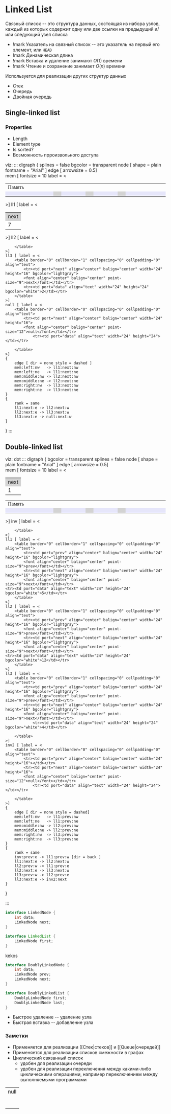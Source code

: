 # Linked List

Связный список -- это структура данных, состоящая из набора узлов, каждый из которых содержит одну или две ссылки на предыдущий и/или следующий узел списка

- !mark[](info) Указатель на связный список -- это указатель на первый его элемент, или `HEAD`
- !mark[](check) Динамическая длина
- !mark[](check) Вставка и удаление занимают $O(1)$ времени
- !mark[](cross) Чтение и сохранение занимает $O(n)$ времени


Используется для реализации других структур данных
- Стек
- Очередь
- Двойная очередь

## Single-linked list

### Properties
- Length
- Element type
- Is sorted?
- Возможность прроизвольного доступа

viz:
:::
digraph {
	splines = false
	bgcolor = transparent
	node [ shape = plain fontname = "Arial" ]
	edge [ arrowsize = 0.5]		
	mem  [ fontsize = 10 label = <
	<table border="0" cellborder="1" cellspacing="0">
		<tr>
			<td border="0" colspan="20" align="left">
				<font face="Fantasque Sans Mono" point-size="12">Память</font>
			</td>
		</tr>
		<tr>
			<td width="16" height="16" bgcolor="lavender"></td>
			<td width="16" height="16" bgcolor="lavender"></td>
			<td width="16" height="16" bgcolor="lavender"></td>
			<td width="16" height="16" bgcolor="lavender"></td>
			<td width="16" height="16" bgcolor="lavender"></td>
			<td width="16" height="16" bgcolor="lavender"></td>
			<td port="left" width="16" bgcolor="lightgray"></td>
			<td width="16" height="16" bgcolor="lavender"></td>
			<td width="16" height="16" bgcolor="lavender"></td>
			<td width="16" height="16" bgcolor="lavender"></td>
			<td port="middle" width="16" bgcolor="lightgray"></td>
			<td width="16" height="16" bgcolor="lavender"></td>
			<td width="16" height="16" bgcolor="lavender"></td>
			<td width="16" height="16" bgcolor="lavender"></td>
			<td port="right" width="16" height="16" bgcolor="lightgray"></td>
			<td width="16" height="16" bgcolor="lavender"></td>
			<td width="16" height="16" bgcolor="lavender"></td>
			<td width="16" height="16" bgcolor="lavender"></td>
			<td width="16" height="16" bgcolor="lavender"></td>
			<td width="16" height="16" bgcolor="lavender"></td>
		</tr>
	</table>>]
	ll1 [ label = <
		<table border="0" cellborder="1" cellspacing="0" cellpadding="0" align="text">
			<tr><td port="next" align="center" balign="center" width="24" height="16" bgcolor="lightgray">
			<font align="center" balign="center" point-size="9">next</font></td></tr>
			<tr><td port="data" align="text" width="24" height="24" bgcolor="white">7</td></tr>
		</table>
	>]
	ll2 [ label = <
		<table border="0" cellborder="1" cellspacing="0" cellpadding="0" align="text">
			<tr><td port="next" align="center" balign="center" width="24" height="16" bgcolor="lightgray">
			<font align="center" balign="center" point-size="9">next</font></td></tr>
				<tr><td port="data" align="text" width="24" height="24" bgcolor="white">1</td></tr>

		</table>
	>]
	ll3 [ label = <
		<table border="0" cellborder="1" cellspacing="0" cellpadding="0" align="text">
			<tr><td port="next" align="center" balign="center" width="24" height="16" bgcolor="lightgray">
			<font align="center" balign="center" point-size="9">next</font></td></tr>
			<tr><td port="data" align="text" width="24" height="24" bgcolor="white">2</td></tr>
		</table>
	>]
	null [ label = <
		<table border="0" cellborder="0" cellspacing="0" cellpadding="0" align="text">
			<tr><td port="next" align="center" balign="center" width="24" height="16">
			<font align="center" balign="center" point-size="12">null</font></td></tr>
				<tr><td port="data" align="text" width="24" height="24"></td></tr>

		</table>
	>]
	{
		edge [ dir = none style = dashed ]
		mem:left:nw   -> ll1:next:nw
		mem:left:ne   -> ll1:next:ne
		mem:middle:nw -> ll2:next:nw
		mem:middle:ne -> ll2:next:ne
		mem:right:nw  -> ll3:next:nw
		mem:right:ne  -> ll3:next:ne
	}
	{
		rank = same 
		ll1:next:e -> ll2:next:w
		ll2:next:e -> ll3:next:w		
		ll3:next:e -> null:next:w
	}
}
:::

## Double-linked list

viz: dot
:::
digraph {
	bgcolor = transparent
	splines = false
	node [ shape = plain fontname = "Arial" ]
	edge [ arrowsize = 0.5]		
	mem  [ fontsize = 10 label = <
	<table border="0" cellborder="1" cellspacing="0">
		<tr>
			<td border="0" colspan="20" align="left">
				<font face="Fantasque Sans Mono" point-size="12">Память</font>
			</td>
		</tr>
		<tr>
			<td width="16" height="16" bgcolor="lavender"></td>
			<td width="16" height="16" bgcolor="lavender"></td>
			<td width="16" height="16" bgcolor="lavender"></td>
			<td width="16" height="16" bgcolor="lavender"></td>
			<td width="16" height="16" bgcolor="lavender"></td>
			<td width="16" height="16" bgcolor="lavender"></td>
			<td port="left" width="16" bgcolor="lightgray"></td>
			<td width="16" height="16" bgcolor="lavender"></td>
			<td width="16" height="16" bgcolor="lavender"></td>
			<td width="16" height="16" bgcolor="lavender"></td>
			<td port="middle" width="16" bgcolor="lightgray"></td>
			<td width="16" height="16" bgcolor="lavender"></td>
			<td width="16" height="16" bgcolor="lavender"></td>
			<td width="16" height="16" bgcolor="lavender"></td>
			<td port="right" width="16" height="16" bgcolor="lightgray"></td>
			<td width="16" height="16" bgcolor="lavender"></td>
			<td width="16" height="16" bgcolor="lavender"></td>
			<td width="16" height="16" bgcolor="lavender"></td>
			<td width="16" height="16" bgcolor="lavender"></td>
			<td width="16" height="16" bgcolor="lavender"></td>
		</tr>
	</table>>]
	inv [ label = <
		<table border="0" cellborder="" cellspacing="0" cellpadding="0" align="text">
			<tr><td port="prev" align="center" balign="center" width="24" height="16" >
			<font align="center" balign="center" point-size="12">null</font></td></tr>
			<tr><td port="next" align="center" balign="center" width="24" height="16" >
			</td></tr>
				<tr><td port="data" align="text" width="24" height="24"></td></tr>

		</table>
	>]
	ll1 [ label = <
		<table border="0" cellborder="1" cellspacing="0" cellpadding="0" align="text">
			<tr><td port="prev" align="center" balign="center" width="24" height="16" bgcolor="lightgray">
			<font align="center" balign="center" point-size="9">prev</font></td></tr>
			<tr><td port="next" align="center" balign="center" width="24" height="16" bgcolor="lightgray">
			<font align="center" balign="center" point-size="9">next</font></td></tr>
	<tr><td port="data" align="text" width="24" height="24" bgcolor="white">5</td></tr>
		</table>
	>]
	ll2 [ label = <
		<table border="0" cellborder="1" cellspacing="0" cellpadding="0" align="text">
			<tr><td port="prev" align="center" balign="center" width="24" height="16" bgcolor="lightgray">
			<font align="center" balign="center" point-size="9">prev</font></td></tr>
			<tr><td port="next" align="center" balign="center" width="24" height="16" bgcolor="lightgray">
			<font align="center" balign="center" point-size="9">next</font></td></tr>
	<tr><td port="data" align="text" width="24" height="24" bgcolor="white">12</td></tr>
		</table>
	>]
	ll3 [ label = <
		<table border="0" cellborder="1" cellspacing="0" cellpadding="0" align="text">
			<tr><td port="prev" align="center" balign="center" width="24" height="16" bgcolor="lightgray">
			<font align="center" balign="center" point-size="9">prev</font></td></tr>
			<tr><td port="next" align="center" balign="center" width="24" height="16" bgcolor="lightgray">
			<font align="center" balign="center" point-size="9">next</font></td></tr>
				<tr><td port="data" align="text" width="24" height="24" bgcolor="white">4</td></tr>

		</table>
	>]
	inv2 [ label = <
		<table border="0" cellborder="0" cellspacing="0" cellpadding="0" align="text">
			<tr><td port="prev" align="center" balign="center" width="24" height="16"></td></tr>
			<tr><td port="next" align="center" balign="center" width="24" height="16">
			<font align="center" balign="center" point-size="12">null</font></td></tr>
				<tr><td port="data" align="text" width="24" height="24"></td></tr>

		</table>
	>]
	{
		edge [ dir = none style = dashed]
		mem:left:nw   -> ll1:prev:nw
		mem:left:ne   -> ll1:prev:ne
		mem:middle:nw -> ll2:prev:nw
		mem:middle:ne -> ll2:prev:ne
		mem:right:nw  -> ll3:prev:nw
		mem:right:ne  -> ll3:prev:ne
	}
	{
		rank = same 
		inv:prev:e -> ll1:prev:w [dir = back ]
		ll1:next:e -> ll2:next:w
		ll2:prev:w -> ll1:prev:e
		ll2:next:e -> ll3:next:w		
		ll3:prev:w -> ll2:prev:e
		ll3:next:e -> inv2:next
	}
}

:::


```java
interface LinkedNode {
	int data;
	LinkedNode next;
}

interface LinkedList {
	LinkedNode first;
}

```

kekos

```java
interface DoublyLinkedNode {
	int data;
	LinkedNode prev;
	LinkedNode next;
}

interface DoublyLinkedList {
	DoublyLinkedNode first;
	DoublyLinkedNode last;
}
```

- Быстрое удаление -- удаление узла
- Быстрая вставка -- добавление узла

### Заметки

- Применяется для реализации [[Стек|стеков]] и [[Queue|очередей]]
- Применяется для реализации списков смежности в графах
- Циклический связанный список
	- удобен для реализации очереди
	- удобен для реализации переключения между какими-либо циклическими операциями, например переключением между выполняемыми программами
